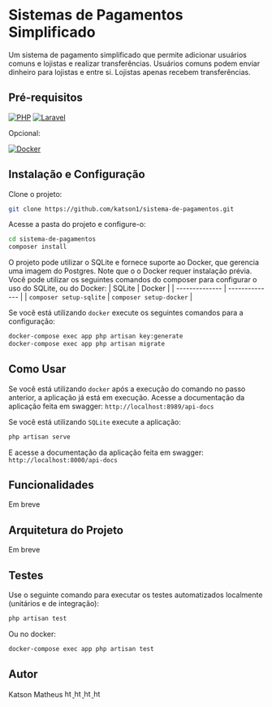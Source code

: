 # Sistemas de Pagamentos Simplificado

Um sistema de pagamento simplificado que permite adicionar usuários comuns e lojistas e realizar transferências. Usuários comuns podem enviar dinheiro para lojistas e entre si. Lojistas apenas recebem transferências.

## Pré-requisitos
[![PHP](https://img.shields.io/badge/php-%23777BB4.svg?style=for-the-badge&logo=php&logoColor=white)](https://www.php.net/downloads.php)
[![Laravel](https://img.shields.io/badge/laravel-%23FF2D20.svg?style=for-the-badge&logo=laravel&logoColor=white)](https://laravel.com/docs/11.x/installation)

Opcional:

[![Docker](https://img.shields.io/badge/docker-%230db7ed.svg?style=for-the-badge&logo=docker&logoColor=white)](https://www.docker.com/get-started/)

## Instalação e Configuração

Clone o projeto:
```bash
git clone https://github.com/katson1/sistema-de-pagamentos.git
```

Acesse a pasta do projeto e configure-o:
```bash
cd sistema-de-pagamentos
composer install
```
O projeto pode utilizar o SQLite e fornece suporte ao Docker, que gerencia uma imagem do Postgres. Note que o o Docker requer instalação prévia.
Você pode utilizar os seguintes comandos do composer para configurar o uso do SQLite, ou do Docker:
| SQLite         | Docker         |
| -------------- | -------------- |
| `composer setup-sqlite` | `composer setup-docker` |

Se você está utilizando `docker` execute os seguintes comandos para a configuração:
```bash
docker-compose exec app php artisan key:generate
docker-compose exec app php artisan migrate
```

## Como Usar
Se você está utilizando `docker` após a execução do comando no passo anterior, a aplicação já está em execução.
Acesse a documentação da aplicação feita em swagger:
`http://localhost:8989/api-docs`

Se você está utilizando `SQLite` execute a aplicação:
```bash
php artisan serve
```
E acesse a documentação da aplicação feita em swagger:
`http://localhost:8000/api-docs`

## Funcionalidades
Em breve

## Arquitetura do Projeto
Em breve

## Testes
Use o seguinte comando para executar os testes automatizados localmente (unitários e de integração):
```bash
php artisan test
```
Ou no docker:
```bash
docker-compose exec app php artisan test
```

## Autor
<div align="left">
  <div>
    Katson Matheus
    <a href="https://github.com/katson1">
      <img src="https://skillicons.dev/icons?i=github" alt="html" height="15" />
    </a>
    <a href="https://discordapp.com/users/210789016675549184">
      <img src="https://skillicons.dev/icons?i=discord" alt="html" height="15"/>
    </a>
    <a href="https://www.linkedin.com/in/katsonmatheus/">
      <img src="https://skillicons.dev/icons?i=linkedin" alt="html" height="15"/>
    </a>
    <a href="mailto:katson.alves@ccc.ufcg.edu.br">
      <img src="https://skillicons.dev/icons?i=gmail" alt="html" height="15"/>
    </a>
  </div>
</div>
